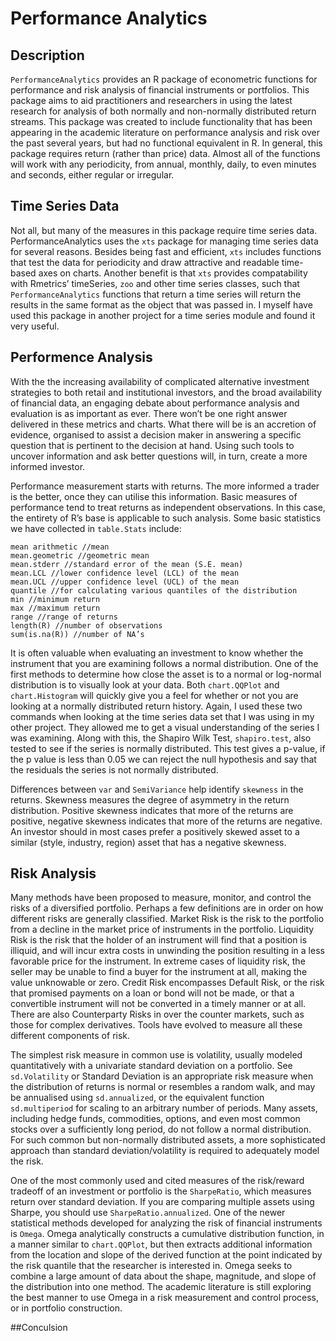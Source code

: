 Performance Analytics
====================
## Description
`PerformanceAnalytics` provides an R package of econometric functions for performance and risk analysis of financial instruments or portfolios. This package aims to aid practitioners and researchers in using the latest research for analysis of both normally and non-normally distributed return streams. This package was created to include functionality that has been appearing in the academic literature on performance analysis and risk over the past several years, but had no functional equivalent in R. In general, this package requires return (rather than price) data. Almost all of the functions will work with any periodicity, from annual, monthly, daily, to even minutes and seconds, either regular or irregular. 

## Time Series Data
Not all, but many of the measures in this package require time series data. PerformanceAnalytics uses the `xts` package for managing time series data for several reasons. Besides being fast and efficient, `xts` includes functions that test the data for periodicity and draw attractive and readable time-based axes on charts. Another benefit is that `xts` provides compatability with Rmetrics’ timeSeries, `zoo` and other time series classes, such that `PerformanceAnalytics` functions that return a time series will return the results in the same format as the object that was passed in. I myself have used this package in another project for a time series module and found it very useful.

## Performence Analysis
With the the increasing availability of complicated alternative investment strategies to both retail and institutional investors, and the broad availability of financial data, an engaging debate about performance analysis and evaluation is as important as ever. There won’t be one right answer delivered in these metrics and charts. What there will be is an accretion of evidence, organised to assist a decision maker in answering a specific question that is pertinent to the decision at hand. Using such tools to uncover information and ask better questions will, in turn, create a more informed investor.

Performance measurement starts with returns. The more informed a trader is the better, once they can utilise this information. Basic measures of performance tend to treat returns as independent observations. In this case, the entirety of R’s base is applicable to such analysis. Some basic statistics we have collected in `table.Stats` include:
```
mean arithmetic //mean
mean.geometric //geometric mean
mean.stderr //standard error of the mean (S.E. mean)
mean.LCL //lower confidence level (LCL) of the mean
mean.UCL //upper confidence level (UCL) of the mean
quantile //for calculating various quantiles of the distribution
min //minimum return
max //maximum return
range //range of returns
length(R) //number of observations
sum(is.na(R)) //number of NA’s
```
It is often valuable when evaluating an investment to know whether the instrument that you are examining follows a normal distribution. One of the first methods to determine how close the asset is to a normal or log-normal distribution is to visually look at your data. Both `chart.QQPlot` and `chart.Histogram` will quickly give you a feel for whether or not you are looking at a normally distributed return history. Again, I used these two commands when looking at the time series data set that I was using in my other project. They allowed me to get a visual understanding of the series I was examining. Along with this, the Shapiro Wilk Test, `shapiro.test`, also tested to see if the series is normally distributed. This test gives a p-value, if the p value is less than 0.05 we can reject the null hypothesis and say that the residuals the series is not normally distributed. 

Differences between `var` and `SemiVariance` help identify `skewness` in the returns. Skewness measures the degree of asymmetry in the return distribution. Positive skewness indicates that more of the returns are positive, negative skewness indicates that more of the returns are negative. An investor should in most cases prefer a positively skewed asset to a similar (style, industry, region) asset that has a negative skewness.

## Risk Analysis
Many methods have been proposed to measure, monitor, and control the risks of a diversified portfolio. Perhaps a few definitions are in order on how different risks are generally classified. Market Risk is the risk to the portfolio from a decline in the market price of instruments in the portfolio. Liquidity Risk is the risk that the holder of an instrument will find that a position is illiquid, and
will incur extra costs in unwinding the position resulting in a less favorable price for the instrument. In extreme cases of liquidity risk, the seller may be unable to find a buyer for the instrument at all, making the value unknowable or zero. Credit Risk encompasses Default Risk, or the risk that promised payments on a loan or bond will not be made, or that a convertible instrument will not be converted in a timely manner or at all. There are also Counterparty Risks in over the counter markets, such as those for complex derivatives. Tools have evolved to measure all these different components of risk. 

The simplest risk measure in common use is volatility, usually modeled quantitatively with a univariate standard deviation on a portfolio. See `sd.Volatility` or Standard Deviation is an appropriate risk measure when the distribution of returns is normal or resembles a random walk, and may be annualised using `sd.annualized`, or the equivalent function `sd.multiperiod` for scaling to an arbitrary number of periods. Many assets, including hedge funds, commodities, options, and even most common stocks over a sufficiently long period, do not follow a normal distribution. For such common but non-normally distributed assets, a more sophisticated approach than standard deviation/volatility is required to adequately model the risk.

One of the most commonly used and cited measures of the risk/reward tradeoff of an investment or portfolio is the `SharpeRatio`, which measures return over standard deviation. If you are comparing multiple assets using Sharpe, you should use `SharpeRatio.annualized`. One of the newer statistical methods developed for analyzing the risk of financial instruments is `Omega`. Omega analytically constructs a cumulative distribution function, in a manner similar to `chart.QQPlot`, but then extracts additional information from the location and slope of the derived function at the point indicated by the risk quantile that the researcher is interested in. Omega seeks to combine a large amount of data about the shape, magnitude, and slope of the distribution into one method. The academic literature is still exploring the best manner to use Omega in a risk measurement and control process, or in portfolio construction.

##Conculsion
